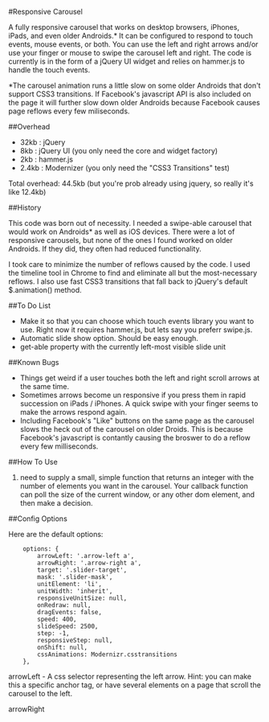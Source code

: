 #Responsive Carousel


A fully responsive carousel that works on desktop browsers, iPhones, iPads, and 
even older Androids.* It can be configured to respond to touch events, mouse 
events, or both.  You can use the left and right arrows and/or use your finger 
or mouse to swipe the carousel left and right.  The code is currently is in the 
form of a jQuery UI widget and relies on hammer.js to handle the touch events.

*The carousel animation runs a little slow on some older Androids that don't 
support CSS3 transitions.  If Facebook's javascript API is also included on the 
page it will further slow down older Androids because Facebook causes page 
reflows every few miliseconds.

##Overhead

- 32kb : jQuery
- 8kb : jQuery UI (you only need the core and widget factory)
- 2kb : hammer.js
- 2.4kb : Modernizer (you only need the "CSS3 Transitions" test)

Total overhead: 44.5kb (but you're prob already using jquery, so really it's like 12.4kb)

##History

This code was born out of necessity. I needed a swipe-able carousel that would 
work on Androids* as well as iOS devices. There were a lot of responsive 
carousels, but none of the ones I found worked on older Androids.  If they did, 
they often had reduced functionality.

I took care to minimize the number of reflows caused by the code.   I used the 
timeline tool in Chrome to find and eliminate all but the most-necessary 
reflows. I also use fast CSS3 transitions that fall back to jQuery's default
$.animation() method.

##To Do List

- Make it so that you can choose which touch events library you want to use.  Right now it requires hammer.js, but lets say you preferr swipe.js.
- Automatic slide show option.  Should be easy enough.
- get-able property with the currently left-most visible slide unit

##Known Bugs

- Things get weird if a user touches both the left and right scroll arrows at the same time.
- Sometimes arrows become un responsive if you press them in rapid succession on iPads / iPhones.  A quick swipe with your finger seems to make the arrows respond again.
- Including Facebook's "Like" buttons on the same page as the carousel slows the heck out of the carousel on older Droids.  This is because Facebook's javascript is contantly causing the broswer to do a reflow every few milliseconds.



##How To Use

1) need to supply a small, simple function that returns an integer with the number of elements you want in the carousel.  Your callback function can poll the size of the current window, or any other dom element, and then make a decision.  


##Config Options

Here are the default options:

        options: {
            arrowLeft: '.arrow-left a',
            arrowRight: '.arrow-right a',
            target: '.slider-target',
            mask: '.slider-mask',
            unitElement: 'li',
            unitWidth: 'inherit',
            responsiveUnitSize: null,
            onRedraw: null,
            dragEvents: false,
			speed: 400,
			slideSpeed: 2500,
			step: -1,
			responsiveStep: null,
			onShift: null,
            cssAnimations: Modernizr.csstransitions
        },

arrowLeft - A css selector representing the left arrow.  Hint:  you can make this a specific anchor tag, or have several elements on a page that scroll the carousel to the left.

arrowRight